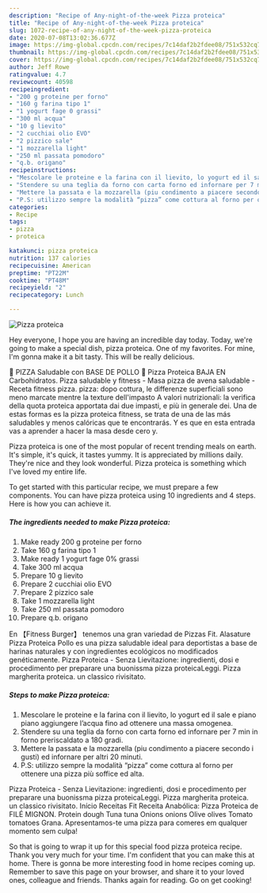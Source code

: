 ```yaml
---
description: "Recipe of Any-night-of-the-week Pizza proteica"
title: "Recipe of Any-night-of-the-week Pizza proteica"
slug: 1072-recipe-of-any-night-of-the-week-pizza-proteica
date: 2020-07-08T13:02:36.677Z
image: https://img-global.cpcdn.com/recipes/7c14daf2b2fdee08/751x532cq70/pizza-proteica-recipe-main-photo.jpg
thumbnail: https://img-global.cpcdn.com/recipes/7c14daf2b2fdee08/751x532cq70/pizza-proteica-recipe-main-photo.jpg
cover: https://img-global.cpcdn.com/recipes/7c14daf2b2fdee08/751x532cq70/pizza-proteica-recipe-main-photo.jpg
author: Jeff Rowe
ratingvalue: 4.7
reviewcount: 40598
recipeingredient:
- "200 g proteine per forno"
- "160 g farina tipo 1"
- "1 yogurt fage 0 grassi"
- "300 ml acqua"
- "10 g lievito"
- "2 cucchiai olio EVO"
- "2 pizzico sale"
- "1 mozzarella light"
- "250 ml passata pomodoro"
- "q.b. origano"
recipeinstructions:
- "Mescolare le proteine e la farina con il lievito, lo yogurt ed il sale e piano piano aggiungere l’acqua fino ad ottenere una massa omogenea."
- "Stendere su una teglia da forno con carta forno ed infornare per 7 min in forno preriscaldato a 180 gradi."
- "Mettere la passata e la mozzarella (piu condimento a piacere secondo i gusti) ed infornare per altri 20 minuti."
- "P.S: utilizzo sempre la modalità “pizza” come cottura al forno per ottenere una pizza più soffice ed alta."
categories:
- Recipe
tags:
- pizza
- proteica

katakunci: pizza proteica 
nutrition: 137 calories
recipecuisine: American
preptime: "PT22M"
cooktime: "PT48M"
recipeyield: "2"
recipecategory: Lunch

---
```



![Pizza proteica](https://img-global.cpcdn.com/recipes/7c14daf2b2fdee08/751x532cq70/pizza-proteica-recipe-main-photo.jpg)

Hey everyone, I hope you are having an incredible day today. Today, we're going to make a special dish, pizza proteica. One of my favorites. For mine, I'm gonna make it a bit tasty. This will be really delicious.

🍕 PIZZA Saludable con BASE DE POLLO 🍗 Pizza Proteica BAJA EN Carbohidratos. Pizza saludable y fitness - Masa pizza de avena saludable - Receta fitness pizza. pizza: dopo cottura, le differenze superficiali sono meno marcate mentre la texture dell&#39;impasto A valori nutrizionali: la verifica della quota proteica apportata dai due impasti, e più in generale dei. Una de estas formas es la pizza proteica fitness, se trata de una de las más saludables y menos calóricas que te encontrarás. Y es que en esta entrada vas a aprender a hacer la masa desde cero y.

Pizza proteica is one of the most popular of recent trending meals on earth. It's simple, it's quick, it tastes yummy. It is appreciated by millions daily. They're nice and they look wonderful. Pizza proteica is something which I've loved my entire life.


To get started with this particular recipe, we must prepare a few components. You can have pizza proteica using 10 ingredients and 4 steps. Here is how you can achieve it.

<!--inarticleads1-->

##### The ingredients needed to make Pizza proteica:

1. Make ready 200 g proteine per forno
1. Take 160 g farina tipo 1
1. Make ready 1 yogurt fage 0% grassi
1. Take 300 ml acqua
1. Prepare 10 g lievito
1. Prepare 2 cucchiai olio EVO
1. Prepare 2 pizzico sale
1. Take 1 mozzarella light
1. Take 250 ml passata pomodoro
1. Prepare q.b. origano


En 【Fitness Burger】 tenemos una gran variedad de Pizzas Fit. Alasature Pizza Proteica Pollo es una pizza saludable ideal para deportistas a base de harinas naturales y con ingredientes ecológicos no modificados genéticamente. Pizza Proteica - Senza Lievitazione: ingredienti, dosi e procedimento per preparare una buonissma pizza proteicaLeggi. Pizza margherita proteica. un classico rivisitato. 

<!--inarticleads2-->

##### Steps to make Pizza proteica:

1. Mescolare le proteine e la farina con il lievito, lo yogurt ed il sale e piano piano aggiungere l’acqua fino ad ottenere una massa omogenea.
1. Stendere su una teglia da forno con carta forno ed infornare per 7 min in forno preriscaldato a 180 gradi.
1. Mettere la passata e la mozzarella (piu condimento a piacere secondo i gusti) ed infornare per altri 20 minuti.
1. P.S: utilizzo sempre la modalità “pizza” come cottura al forno per ottenere una pizza più soffice ed alta.


Pizza Proteica - Senza Lievitazione: ingredienti, dosi e procedimento per preparare una buonissma pizza proteicaLeggi. Pizza margherita proteica. un classico rivisitato. Início Receitas Fit Receita Anabólica: Pizza Proteica de FILÉ MIGNON. Protein dough Tuna tuna Onions onions Olive olives Tomato tomatoes Grana. Apresentamos-te uma pizza para comeres em qualquer momento sem culpa! 

So that is going to wrap it up for this special food pizza proteica recipe. Thank you very much for your time. I'm confident that you can make this at home. There is gonna be more interesting food in home recipes coming up. Remember to save this page on your browser, and share it to your loved ones, colleague and friends. Thanks again for reading. Go on get cooking!

